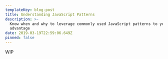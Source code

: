 ```yaml
---
templateKey: blog-post
title: Understanding JavaScript Patterns
description: >-
  Know when and why to leverage commonly used JavaScript patterns to your
  advantage
date: 2019-03-19T22:59:06.649Z
pinned: false
---
```

WIP

